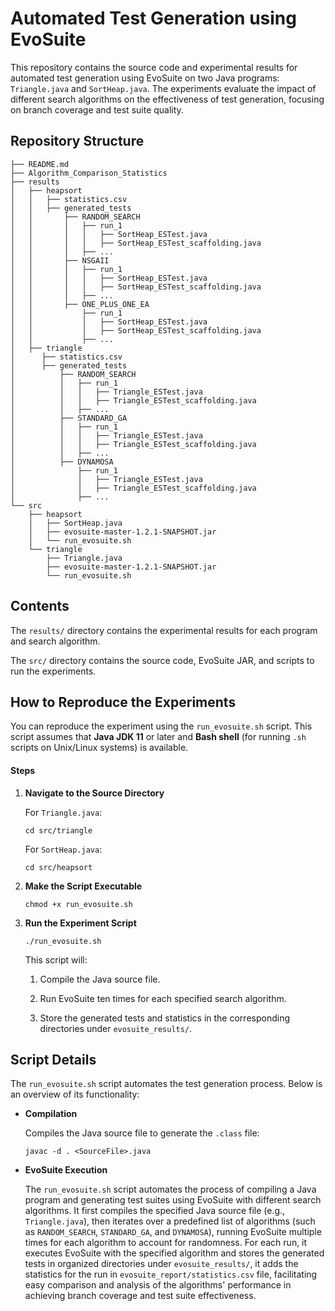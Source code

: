 # Automated Test Generation using EvoSuite 

This repository contains the source code and experimental results for automated test generation using EvoSuite on two Java programs: `Triangle.java` and `SortHeap.java`. The experiments evaluate the impact of different search algorithms on the effectiveness of test generation, focusing on branch coverage and test suite quality.

## Repository Structure
```
├── README.md
├── Algorithm_Comparison_Statistics
├── results
│   ├── heapsort
│   │   ├── statistics.csv
│   │   ├── generated_tests
│   │       ├── RANDOM_SEARCH
│   │       │   ├── run_1
│   │       │   │   ├── SortHeap_ESTest.java
│   │       │   │   ├── SortHeap_ESTest_scaffolding.java
│   │       │   ├── ...
│   │       ├── NSGAII
│   │       │   ├── run_1
│   │       │   │   ├── SortHeap_ESTest.java
│   │       │   │   ├── SortHeap_ESTest_scaffolding.java
│   │       │   ├── ...
│   │       ├── ONE_PLUS_ONE_EA
│   │           ├── run_1
│   │           │   ├── SortHeap_ESTest.java
│   │           │   ├── SortHeap_ESTest_scaffolding.java
│   │           ├── ...
│   ├── triangle
│      ├── statistics.csv
│      ├── generated_tests
│          ├── RANDOM_SEARCH
│          │   ├── run_1
│          │   │   ├── Triangle_ESTest.java
│          │   │   ├── Triangle_ESTest_scaffolding.java
│          │   ├── ...
│          ├── STANDARD_GA
│          │   ├── run_1
│          │   │   ├── Triangle_ESTest.java
│          │   │   ├── Triangle_ESTest_scaffolding.java
│          │   ├── ...
│          ├── DYNAMOSA
│              ├── run_1
│              │   ├── Triangle_ESTest.java
│              │   ├── Triangle_ESTest_scaffolding.java
│              ├── ...
└── src
    ├── heapsort
    │   ├── SortHeap.java
    │   ├── evosuite-master-1.2.1-SNAPSHOT.jar
    │   └── run_evosuite.sh
    └── triangle
        ├── Triangle.java
        ├── evosuite-master-1.2.1-SNAPSHOT.jar
        └── run_evosuite.sh

```
## Contents

The `results/` directory contains the experimental results for each program and search algorithm.

The `src/` directory contains the source code, EvoSuite JAR, and scripts to run the experiments.

## How to Reproduce the Experiments

You can reproduce the experiment using the `run_evosuite.sh` script. This script assumes that **Java JDK 11** or later and **Bash shell** (for running `.sh` scripts on Unix/Linux systems) is available. 

#### Steps

1. **Navigate to the Source Directory**

   For `Triangle.java`:

   ```
   cd src/triangle
   ```

   For `SortHeap.java`:

   ```
   cd src/heapsort
   ```

2. **Make the Script Executable**

   ```
   chmod +x run_evosuite.sh
   ```

3. **Run the Experiment Script**

   ```
   ./run_evosuite.sh
   ```

   This script will:

   1. Compile the Java source file.

   2. Run EvoSuite ten times for each specified search algorithm.

   3. Store the generated tests and statistics in the corresponding directories under `evosuite_results/`. 

## Script Details

The `run_evosuite.sh` script automates the test generation process. Below is an overview of its functionality:

- **Compilation**

  Compiles the Java source file to generate the `.class` file:

  ```
  javac -d . <SourceFile>.java
  ```

- **EvoSuite Execution**

  The `run_evosuite.sh` script automates the process of compiling a Java program and generating test suites using EvoSuite with different search algorithms. It first compiles the specified Java source file (e.g., `Triangle.java`), then iterates over a predefined list of algorithms (such as `RANDOM_SEARCH`, `STANDARD_GA`, and `DYNAMOSA`), running EvoSuite multiple times for each algorithm to account for randomness. For each run, it executes EvoSuite with the specified algorithm and stores the generated tests in organized directories under `evosuite_results/`, it adds the statistics for the run in `evosuite_report/statistics.csv` file, facilitating easy comparison and analysis of the algorithms' performance in achieving branch coverage and test suite effectiveness.

